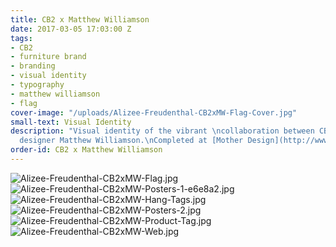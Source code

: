 ```yaml
---
title: CB2 x Matthew Williamson
date: 2017-03-05 17:03:00 Z
tags:
- CB2
- furniture brand
- branding
- visual identity
- typography
- matthew williamson
- flag
cover-image: "/uploads/Alizee-Freudenthal-CB2xMW-Flag-Cover.jpg"
small-text: Visual Identity
description: "Visual identity of the vibrant \ncollaboration between CB2 and \nfashion
  designer Matthew Williamson.\nCompleted at [Mother Design](http://www.motherdesign.com)."
order-id: CB2 x Matthew Williamson
---
```


![Alizee-Freudenthal-CB2xMW-Flag.jpg](/uploads/Alizee-Freudenthal-CB2xMW-Flag.jpg)![Alizee-Freudenthal-CB2xMW-Posters-1-e6e8a2.jpg](/uploads/Alizee-Freudenthal-CB2xMW-Posters-1-e6e8a2.jpg)![Alizee-Freudenthal-CB2xMW-Hang-Tags.jpg](/uploads/Alizee-Freudenthal-CB2xMW-Hang-Tags.jpg)![Alizee-Freudenthal-CB2xMW-Posters-2.jpg](/uploads/Alizee-Freudenthal-CB2xMW-Posters-2.jpg)![Alizee-Freudenthal-CB2xMW-Product-Tag.jpg](/uploads/Alizee-Freudenthal-CB2xMW-Product-Tag.jpg)![Alizee-Freudenthal-CB2xMW-Web.jpg](/uploads/Alizee-Freudenthal-CB2xMW-Web.jpg)
